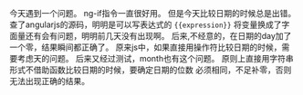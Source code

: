 今天遇到一个问题。
ng-if指令一直很好用。
但是今天比较日期的时候总是出错。
查了angularjs的源码，明明是可以写表达式的
<code>{{expression}}</code>
将变量换成了字面量还有会有问题，明明前几天没有出现啊。
后来,不经意的，在日期的day加了一个零，结果瞬间都正确了。
原来js中，如果直接用操作符比较日期的时候，需要考虑天的问题。
后来又经过测试，month也有这个问题。
原则上直接用字符串形式不借助函数比较日期的时候，要确定日期的位数
必须相同，不足补零，否则无法出现正确的结果。
